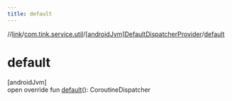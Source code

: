 ```yaml
---
title: default
---
```

//[link](../../../index.html)/[com.tink.service.util](../index.html)/[[androidJvm]DefaultDispatcherProvider](index.html)/[default](default.html)



# default



[androidJvm]\
open override fun [default](default.html)(): CoroutineDispatcher




